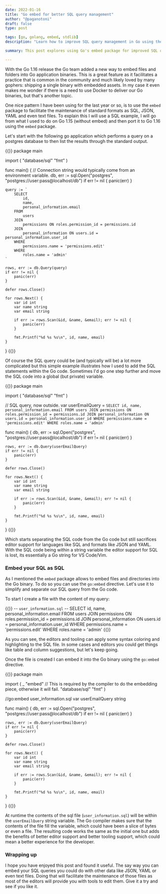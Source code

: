 ```yaml
---
date: 2022-01-16
title: "Go embed for better SQL query management"
author: "@paganotoni"
draft: false
type: post

tags: [go, golang, embed, stdlib]
description: "Learn how to improve SQL query management in Go using the embed package. Discover how to leverage SQL files with editor syntax highlighting while embedding queries directly into your Go applications"

summary: This post explores using Go's embed package for improved SQL query management in applications. It compares embedding SQL in strings versus using separate SQL files with go:embed. Learn how this enhances editor support and maintains single-binary deployment.

---
```

With the Go 1.16 release the Go team added a new way to embed files and folders into Go application binaries. This is a great feature as it facilitates a practice that is common in the community and much likely loved by many gophers: shipping a single binary with embedded assets. In my case it even makes me wonder if there is a need to use Docker to deliver our Go binaries, but that's another topic.

One nice pattern I have been using for the last year or so, is to use the `embed` package to facilitate the maintenance of standard formats as SQL, JSON, YAML and even text files. To explain this I will use a SQL example, I will go from what I used to do on Go 1.15 (without embed) and then port it to Go 1.16 using the `embed` package.

Let's start with the following go application which performs a query on a postgres database to then list the results through the standard output.

{{<copyable-code language="go">}}
package main

import (
    "database/sql"
    "fmt"
)

func main() {
    // Connection string would typically come from an environment variable.
    db, err := sql.Open("postgres", "postgres://user:pass@localhost/db")
    if err != nil {
        panic(err)
    }

    query := `
        SELECT
            id,
            name,
            personal_information.email
        FROM
            users
        JOIN
            permissions ON roles.permission_id = permissions.id
        JOIN
            personal_information ON users.id = personal_information.user_id
        WHERE
            permissions.name = 'permissions.edit'
        WHERE
            roles.name = 'admin'
    `

    rows, err := db.Query(query)
    if err != nil {
        panic(err)
    }

    defer rows.Close()

    for rows.Next() {
        var id int
        var name string
        var email string

        if err := rows.Scan(&id, &name, &email); err != nil {
            panic(err)
        }

        fmt.Printf("%d %s %s\n", id, name, email)
    }
}
{{</copyable-code>}}

Of course the SQL query could be (and typically will be) a lot more complicated but this simple example illustrates how I used to add the SQL statements within the Go code. Sometimes I'd go one step further and move the SQL code into a global (but private) variable.

{{<copyable-code language="go">}}
package main

import (
    "database/sql"
    "fmt"
)

// SQL query, now outside.
var userEmailQuery = `
SELECT
    id,
    name,
    personal_information.email
FROM
    users
JOIN
    permissions ON roles.permission_id = permissions.id
JOIN
    personal_information ON users.id = personal_information.user_id
WHERE
    permissions.name = 'permissions.edit'
WHERE
    roles.name = 'admin'
`

func main() {
    db, err := sql.Open("postgres", "postgres://user:pass@localhost/db")
    if err != nil {
        panic(err)
    }

    rows, err := db.Query(userEmailQuery)
    if err != nil {
        panic(err)
    }

    defer rows.Close()

    for rows.Next() {
        var id int
        var name string
        var email string

        if err := rows.Scan(&id, &name, &email); err != nil {
            panic(err)
        }

        fmt.Printf("%d %s %s\n", id, name, email)
    }
}
{{</copyable-code>}}

Which starts separating the SQL code from the Go code but still sacrifices editor support for languages like SQL and formats like JSON and YAML. With the SQL code being within a string variable the editor support for SQL is lost, its essentially a Go string for VS Code/Vim.

### Embed your SQL as SQL

As I mentioned the `embed` package allows to embed files and directories into the Go binary. To do so you can use the `go:embed` directive. Let's use it to simplify and separate our SQL query from the Go code.

To start I create a file with the content of my query:

{{<copyable-code language="sql">}}
-- `user_information.sql` --
SELECT
    id,
    name,
    personal_information.email
FROM
    users
JOIN
    permissions ON roles.permission_id = permissions.id
JOIN
    personal_information ON users.id = personal_information.user_id
WHERE
    permissions.name = 'permissions.edit'
WHERE
    roles.name = 'admin'
{{</copyable-code>}}

As you can see, the editors and tooling can apply some syntax coloring and highlighting to the SQL file. In some cases and editors you could get things like table and column suggestions, but let's keep going.

Once the file is created I can embed it into the Go binary using the `go:embed` directive.

{{<copyable-code language="go">}}
package main

import (
    _ "embed" // This is required by the compiler to do the embedding piece, otherwise it will fail.
    "database/sql"
    "fmt"
)

//go:embed user_information.sql
var userEmailQuery string

func main() {
    db, err := sql.Open("postgres", "postgres://user:pass@localhost/db")
    if err != nil {
        panic(err)
    }

    rows, err := db.Query(userEmailQuery)
    if err != nil {
        panic(err)
    }

    defer rows.Close()

    for rows.Next() {
        var id int
        var name string
        var email string

        if err := rows.Scan(&id, &name, &email); err != nil {
            panic(err)
        }

        fmt.Printf("%d %s %s\n", id, name, email)
    }
}
{{</copyable-code>}}

At runtime the contents of the sql file (`user_information.sql`) will be within the `userEmailQuery` string variable. The Go compiler makes sure that the contents of the file fill the variable, which could have been a slice of bytes or even a file. The resulting code works the same as the initial one but adds the benefits of better editor support and better tooling support, which could mean a better experience for the developer.

### Wrapping up
I hope you have enjoyed this post and found it useful. The say way you can embed your SQL queries you could do with other data like JSON, YAML or even text files. Doing that will facilitate the maintenance of those files as most of the editors will provide you with tools to edit them. Give it a try and see if you like it.
